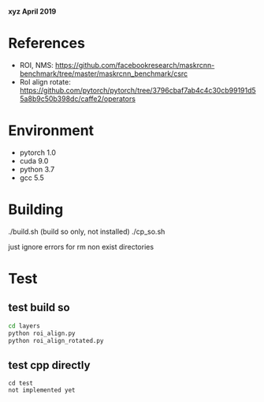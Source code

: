 **xyz April 2019**

# References
- ROI, NMS:  https://github.com/facebookresearch/maskrcnn-benchmark/tree/master/maskrcnn_benchmark/csrc
- RoI align rotate:  https://github.com/pytorch/pytorch/tree/3796cbaf7ab4c4c30cb99191d55a8b9c50b398dc/caffe2/operators

# Environment
- pytorch 1.0
- cuda 9.0
- python 3.7
- gcc 5.5

# Building
./build.sh (build so only, not installed)
./cp_so.sh

just ignore errors for rm non exist directories


# Test
## test build so
``` bash
cd layers
python roi_align.py
python roi_align_rotated.py
```
## test cpp directly
```
cd test
not implemented yet
```


